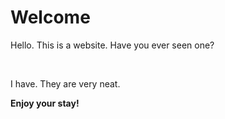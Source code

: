 <!DOCTYPE html>
<html>
<head>

</head>

<title>Hello There</title>

<body>

<h1>Welcome</h1>
<p>Hello. This is a website. Have you ever seen one?</p><br>
<p>I have. They are very neat.</p>

<p><b>Enjoy your stay!</b></p>


</body>
</html>

